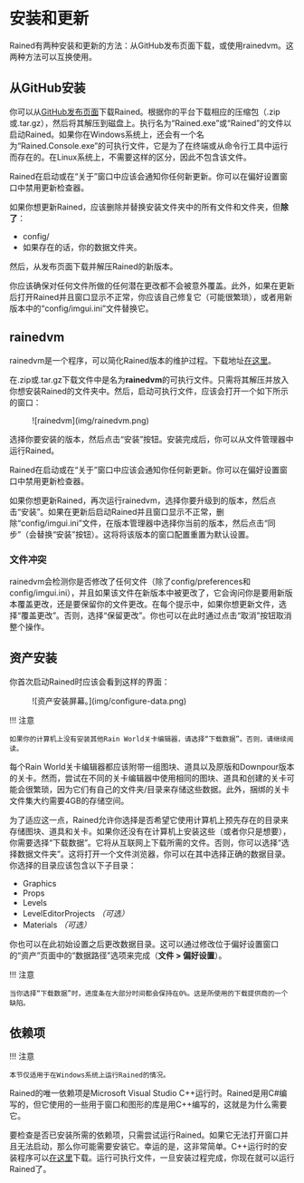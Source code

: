# 安装和更新
Rained有两种安装和更新的方法：从GitHub发布页面下载，或使用rainedvm。这两种方法可以互换使用。

## 从GitHub安装
你可以从[GitHub发布页面](https://github.com/pkhead/rained/releases)下载Rained。根据你的平台下载相应的压缩包（.zip或.tar.gz），然后将其解压到磁盘上。执行名为“Rained.exe”或“Rained”的文件以启动Rained。如果你在Windows系统上，还会有一个名为“Rained.Console.exe”的可执行文件，它是为了在终端或从命令行工具中运行而存在的。在Linux系统上，不需要这样的区分，因此不包含该文件。

Rained在启动或在“关于”窗口中应该会通知你任何新更新。你可以在偏好设置窗口中禁用更新检查器。

如果你想更新Rained，应该删除并替换安装文件夹中的所有文件和文件夹，但**除了**：

- config/
- 如果存在的话，你的数据文件夹。

然后，从发布页面下载并解压Rained的新版本。

你应该确保对任何文件所做的任何潜在更改都不会被意外覆盖。此外，如果在更新后打开Rained并且窗口显示不正常，你应该自己修复它（可能很繁琐），或者用新版本中的“config/imgui.ini”文件替换它。

## rainedvm
rainedvm是一个程序，可以简化Rained版本的维护过程。下载地址[在这里](https://github.com/pkhead/rainedvm/releases)。

在.zip或.tar.gz下载文件中是名为**rainedvm**的可执行文件。只需将其解压并放入你想安装Rained的文件夹中。然后，启动可执行文件，应该会打开一个如下所示的窗口：

<figure markdown="span">
    ![rainedvm](img/rainedvm.png)
</figure>

选择你要安装的版本，然后点击“安装”按钮。安装完成后，你可以从文件管理器中运行Rained。

Rained在启动或在“关于”窗口中应该会通知你任何新更新。你可以在偏好设置窗口中禁用更新检查器。

如果你想更新Rained，再次运行rainedvm，选择你要升级到的版本，然后点击“安装”。如果在更新后启动Rained并且窗口显示不正常，删除“config/imgui.ini”文件，在版本管理器中选择你当前的版本，然后点击“同步”（会替换“安装”按钮）。这将将该版本的窗口配置重置为默认设置。

### 文件冲突
rainedvm会检测你是否修改了任何文件（除了config/preferences和config/imgui.ini），并且如果该文件在新版本中被更改了，它会询问你是要用新版本覆盖更改，还是要保留你的文件更改。在每个提示中，如果你想更新文件，选择“覆盖更改”。否则，选择“保留更改”。你也可以在此时通过点击“取消”按钮取消整个操作。

## 资产安装
你首次启动Rained时应该会看到这样的界面：

<figure markdown="span">
    ![资产安装屏幕。](img/configure-data.png)
</figure>

!!! 注意

    如果你的计算机上没有安装其他Rain World关卡编辑器，请选择“下载数据”。否则，请继续阅读。

每个Rain World关卡编辑器都应该附带一组图块、道具以及原版和Downpour版本的关卡。然而，尝试在不同的关卡编辑器中使用相同的图块、道具和创建的关卡可能会很繁琐，因为它们有自己的文件夹/目录来存储这些数据。此外，捆绑的关卡文件集大约需要4GB的存储空间。

为了适应这一点，Rained允许你选择是否希望它使用计算机上预先存在的目录来存储图块、道具和关卡。如果你还没有在计算机上安装这些（或者你只是想要），你需要选择“下载数据”。它将从互联网上下载所需的文件。否则，你可以选择“选择数据文件夹”。这将打开一个文件浏览器，你可以在其中选择正确的数据目录。你选择的目录应该包含以下子目录：

- Graphics
- Props
- Levels
- LevelEditorProjects *（可选）*
- Materials *（可选）*

你也可以在此初始设置之后更改数据目录。这可以通过修改位于偏好设置窗口的“资产”页面中的“数据路径”选项来完成（**文件 > 偏好设置**）。

!!! 注意

    当你选择“下载数据”时，进度条在大部分时间都会保持在0%。这是所使用的下载提供商的一个缺陷。

## 依赖项
!!! 注意

    本节仅适用于在Windows系统上运行Rained的情况。

Rained的唯一依赖项是Microsoft Visual Studio C++运行时。Rained是用C#编写的，但它使用的一些用于窗口和图形的库是用C++编写的，这就是为什么需要它。

要检查是否已安装所需的依赖项，只需尝试运行Rained。如果它无法打开窗口并且无法启动，那么你可能需要安装它。幸运的是，这非常简单。C++运行时的安装程序可以[在这里](https://aka.ms/vs/17/release/vc_redist.x64.exe)下载。运行可执行文件，一旦安装过程完成，你现在就可以运行Rained了。